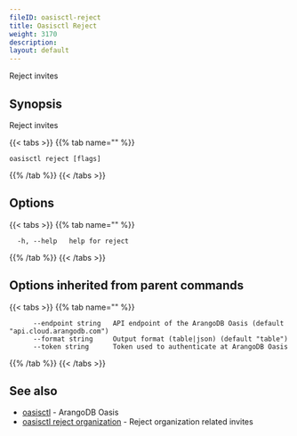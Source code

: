 ```yaml
---
fileID: oasisctl-reject
title: Oasisctl Reject
weight: 3170
description: 
layout: default
---
```

Reject invites

## Synopsis

Reject invites

{{< tabs >}}
{{% tab name="" %}}
```
oasisctl reject [flags]
```
{{% /tab %}}
{{< /tabs >}}

## Options

{{< tabs >}}
{{% tab name="" %}}
```
  -h, --help   help for reject
```
{{% /tab %}}
{{< /tabs >}}

## Options inherited from parent commands

{{< tabs >}}
{{% tab name="" %}}
```
      --endpoint string   API endpoint of the ArangoDB Oasis (default "api.cloud.arangodb.com")
      --format string     Output format (table|json) (default "table")
      --token string      Token used to authenticate at ArangoDB Oasis
```
{{% /tab %}}
{{< /tabs >}}

## See also

* [oasisctl](../oasisctl-options)	 - ArangoDB Oasis
* [oasisctl reject organization](oasisctl-reject-organization)	 - Reject organization related invites

